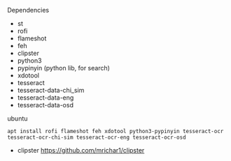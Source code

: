 

Dependencies

- st
- rofi
- flameshot
- feh
- clipster
- python3
- pypinyin (python lib, for search)
- xdotool
- tesseract
- tesseract-data-chi_sim
- tesseract-data-eng
- tesseract-data-osd

ubuntu

```shell
apt install rofi flameshot feh xdotool python3-pypinyin tesseract-ocr tesseract-ocr-chi-sim tesseract-ocr-eng tesseract-ocr-osd
```

- clipster https://github.com/mrichar1/clipster
